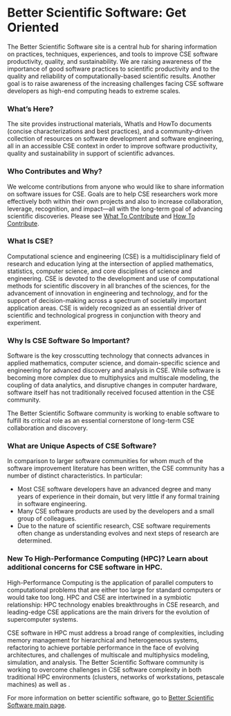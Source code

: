 # Better Scientific Software: Get Oriented

The Better Scientific Software site is a central hub for sharing information on practices, techniques, experiences, and tools to improve CSE software productivity, quality, and sustainability.  We are raising awareness of the importance of good software practices to scientific productivity and to the quality and reliability of computationally-based scientific results.  Another goal is to raise awareness of the increasing challenges facing CSE software developers as high-end computing heads to extreme scales.   

### What’s Here?
The site provides instructional materials, WhatIs and HowTo documents (concise characterizations and best practices), and a community-driven collection of resources on software development and software engineering, all in an accessible CSE context in order to improve software productivity, quality and sustainability in support of scientific advances.  
                 
### Who Contributes and Why?
We welcome contributions from anyone who would like to share information on software issues for CSE.  Goals are to help CSE researchers work more effectively both within their own projects and also to increase collaboration, leverage, recognition, and impact—all with the long-term goal of advancing scientific discoveries.  Please see [What To Contribute](WhatToContribute.md) and [How To Contribute](HowToContribute.md).

### What Is CSE?
Computational science and engineering (CSE) is a multidisciplinary field of research and education lying at the intersection of applied mathematics, statistics, computer science, and core disciplines of science and engineering.  CSE is devoted to the development and use of computational methods for scientific discovery in all branches of the sciences, for the advancement of innovation in engineering and technology, and for the support of decision-making across a spectrum of societally important application areas. CSE is widely recognized as an essential driver of scientific and technological progress in conjunction with theory and experiment.      

### Why Is CSE Software So Important?
Software is the key crosscutting technology that connects advances in applied mathematics, computer science, and domain-specific science and engineering for advanced discovery and analysis in CSE. While software is becoming more complex due to multiphysics and multiscale modeling, the coupling of data analytics, and disruptive changes in computer hardware, software itself has not traditionally received focused attention in the CSE community.  

The Better Scientific Software community is working to enable software to fulfill its critical role as an essential cornerstone of long-term CSE collaboration and discovery.
     
### What are Unique Aspects of CSE Software?
In comparison to larger software communities for whom much of the software improvement literature has been written, the CSE community has a number of distinct characteristics.  In particular: 
- Most CSE software developers have an advanced degree and many years of experience in their domain, but very little if any formal training in software engineering.
- Many CSE software products are used by the developers and a small group of colleagues.
- Due to the nature of scientific research, CSE software requirements often change as understanding evolves and next steps of research are determined.

### New To High-Performance Computing (HPC)?  Learn about additional concerns for CSE software in HPC. 
High-Performance Computing is the application of parallel computers to computational problems that are either too large for standard computers or would take too long.  HPC and CSE are intertwined in a symbiotic relationship: HPC technology enables breakthroughs in CSE research, and leading-edge CSE applications are the main drivers for the evolution of supercomputer systems.  

CSE software in HPC must address a broad range of complexities, including memory management for hierarchical and heterogeneous systems, refactoring to achieve portable performance in the face of evolving architectures, and challenges of multiscale and multiphysics modeling, simulation, and analysis.  The Better Scientific Software community is working to overcome challenges in CSE software complexity in both traditional HPC environments (clusters, networks of workstations, petascale machines) as well as <emerging extreme-scale architectures--hyperlink to Exascale Computing Community page>.  


For more information on better scientific software, go to [Better Scientific Software main page](http://betterscientificsoftware.info).

<!--- 
BSS Site: Get Oriented
--->
